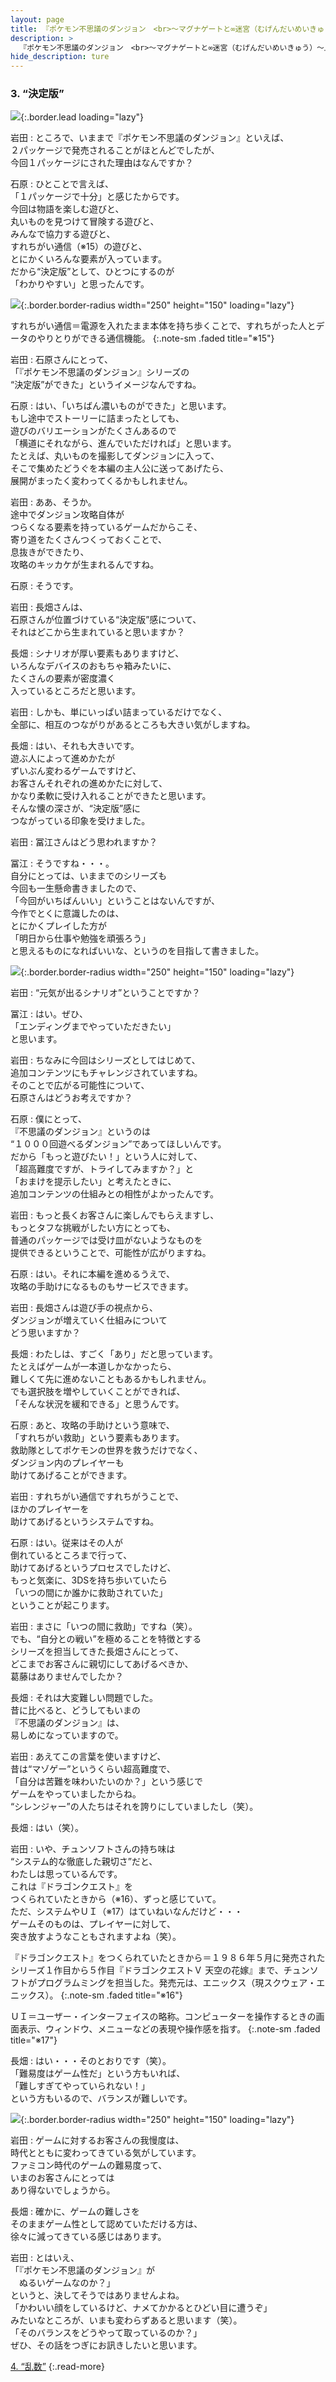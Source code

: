 ```yaml
---
layout: page
title: 『ポケモン不思議のダンジョン　<br>～マグナゲートと∞迷宮（むげんだいめいきゅう）～』
description: >
  『ポケモン不思議のダンジョン　<br>～マグナゲートと∞迷宮（むげんだいめいきゅう）～』
hide_description: ture
---
```


### 3. “決定版”

![](/interviews/jp/3ds/apdj/vol1/img/mainvisual3.jpg){:.border.lead loading="lazy"}

岩田
: ところで、いままで『ポケモン不思議のダンジョン』といえば、<br>２パッケージで発売されることがほとんどでしたが、<br>今回１パッケージにされた理由はなんですか？

石原
: ひとことで言えば、<br>「１パッケージで十分」と感じたからです。<br>今回は物語を楽しむ遊びと、<br>丸いものを見つけて冒険する遊びと、<br>みんなで協力する遊びと、<br>すれちがい通信（※15）の遊びと、<br>とにかくいろんな要素が入っています。<br>だから“決定版”として、ひとつにするのが<br>「わかりやすい」と思ったんです。

![](/interviews/jp/3ds/apdj/vol1/img/photo8.jpg){:.border.border-radius width="250" height="150"  loading="lazy"}



すれちがい通信＝電源を入れたまま本体を持ち歩くことで、すれちがった人とデータのやりとりができる通信機能。
{:.note-sm .faded title="※15"}

岩田
: 石原さんにとって、<br>「『ポケモン不思議のダンジョン』シリーズの<br>“決定版”ができた」というイメージなんですね。

石原
: はい、「いちばん濃いものができた」と思います。<br>もし途中でストーリーに詰まったとしても、<br>遊びのバリエーションがたくさんあるので<br>「横道にそれながら、進んでいただければ」と思います。<br>たとえば、丸いものを撮影してダンジョンに入って、<br>そこで集めたどうぐを本編の主人公に送ってあげたら、<br>展開がまったく変わってくるかもしれません。

岩田
: ああ、そうか。<br>途中でダンジョン攻略自体が<br>つらくなる要素を持っているゲームだからこそ、<br>寄り道をたくさんつくっておくことで、<br>息抜きができたり、<br>攻略のキッカケが生まれるんですね。

石原
: そうです。

岩田
: 長畑さんは、<br>石原さんが位置づけている“決定版”感について、<br>それはどこから生まれていると思いますか？

長畑
: シナリオが厚い要素もありますけど、<br>いろんなデバイスのおもちゃ箱みたいに、<br>たくさんの要素が密度濃く<br>入っているところだと思います。

岩田
: しかも、単にいっぱい詰まっているだけでなく、<br>全部に、相互のつながりがあるところも大きい気がしますね。

長畑
: はい、それも大きいです。<br>遊ぶ人によって進めかたが<br>ずいぶん変わるゲームですけど、<br>お客さんそれぞれの進めかたに対して、<br>かなり柔軟に受け入れることができたと思います。<br>そんな懐の深さが、“決定版”感に<br>つながっている印象を受けました。

岩田
: 冨江さんはどう思われますか？

冨江
: そうですね・・・。<br>自分にとっては、いままでのシリーズも<br>今回も一生懸命書きましたので、<br>「今回がいちばんいい」ということはないんですが、<br>今作でとくに意識したのは、<br>とにかくプレイした方が<br>「明日から仕事や勉強を頑張ろう」<br>と思えるものになればいいな、というのを目指して書きました。

![](/interviews/jp/3ds/apdj/vol1/img/photo9.jpg){:.border.border-radius width="250" height="150"  loading="lazy"}

岩田
: “元気が出るシナリオ”ということですか？

冨江
: はい。ぜひ、<br>「エンディングまでやっていただきたい」<br>と思います。

岩田
: ちなみに今回はシリーズとしてはじめて、<br>追加コンテンツにもチャレンジされていますね。<br>そのことで広がる可能性について、<br>石原さんはどうお考えですか？

石原
: 僕にとって、<br>『不思議のダンジョン』というのは<br>“１０００回遊べるダンジョン”であってほしいんです。<br>だから「もっと遊びたい！」という人に対して、<br>「超高難度ですが、トライしてみますか？」と<br>「おまけを提示したい」と考えたときに、<br>追加コンテンツの仕組みとの相性がよかったんです。

岩田
: もっと長くお客さんに楽しんでもらえますし、<br>もっとタフな挑戦がしたい方にとっても、<br>普通のパッケージでは受け皿がないようなものを<br>提供できるということで、可能性が広がりますね。

石原
: はい。それに本編を進めるうえで、<br>攻略の手助けになるものもサービスできます。

岩田
: 長畑さんは遊び手の視点から、<br>ダンジョンが増えていく仕組みについて<br>どう思いますか？

長畑
: わたしは、すごく「あり」だと思っています。<br>たとえばゲームが一本道しかなかったら、<br>難しくて先に進めないこともあるかもしれません。<br>でも選択肢を増やしていくことができれば、<br>「そんな状況を緩和できる」と思うんです。

石原
: あと、攻略の手助けという意味で、<br>「すれちがい救助」という要素もあります。<br>救助隊としてポケモンの世界を救うだけでなく、<br>ダンジョン内のプレイヤーも<br>助けてあげることができます。

岩田
: すれちがい通信ですれちがうことで、<br>ほかのプレイヤーを<br>助けてあげるというシステムですね。

石原
: はい。従来はその人が<br>倒れているところまで行って、<br>助けてあげるというプロセスでしたけど、<br>もっと気楽に、3DSを持ち歩いていたら<br>「いつの間にか誰かに救助されていた」<br>ということが起こります。

岩田
: まさに「いつの間に救助」ですね（笑）。<br>でも、“自分との戦い”を極めることを特徴とする<br>シリーズを担当してきた長畑さんにとって、<br>どこまでお客さんに親切にしてあげるべきか、<br>葛藤はありませんでしたか？

長畑
: それは大変難しい問題でした。<br>昔に比べると、どうしてもいまの<br>『不思議のダンジョン』は、<br>易しめになっていますので。

岩田
: あえてこの言葉を使いますけど、<br>昔は“マゾゲー”というくらい超高難度で、<br>「自分は苦難を味わいたいのか？」という感じで<br>ゲームをやっていましたからね。<br>“シレンジャー”の人たちはそれを誇りにしていましたし（笑）。

長畑
: はい（笑）。

岩田
: いや、チュンソフトさんの持ち味は<br>“システム的な徹底した親切さ”だと、<br>わたしは思っているんです。<br>これは『ドラゴンクエスト』を<br>つくられていたときから（※16）、ずっと感じていて。<br>ただ、システムやＵＩ（※17）はていねいなんだけど・・・<br>ゲームそのものは、プレイヤーに対して、<br>突き放すようなこともされますよね（笑）。


『ドラゴンクエスト』をつくられていたときから＝１９８６年５月に発売されたシリーズ１作目から５作目『ドラゴンクエストＶ 天空の花嫁』まで、チュンソフトがプログラムミングを担当した。発売元は、エニックス（現スクウェア・エニックス）。
{:.note-sm .faded title="※16"}


ＵＩ＝ユーザー・インターフェイスの略称。コンピューターを操作するときの画面表示、ウィンドウ、メニューなどの表現や操作感を指す。
{:.note-sm .faded title="※17"}

長畑
: はい・・・そのとおりです（笑）。<br>「難易度はゲーム性だ」という方もいれば、<br>「難しすぎてやっていられない！」<br>という方もいるので、バランスが難しいです。

![](/interviews/jp/3ds/apdj/vol1/img/photo10.jpg){:.border.border-radius width="250" height="150"  loading="lazy"}

岩田
: ゲームに対するお客さんの我慢度は、<br>時代とともに変わってきている気がしています。<br>ファミコン時代のゲームの難易度って、<br>いまのお客さんにとっては<br>あり得ないでしょうから。

長畑
: 確かに、ゲームの難しさを<br>そのままゲーム性として認めていただける方は、<br>徐々に減ってきている感じはあります。

岩田
: とはいえ、<br>「『ポケモン不思議のダンジョン』が<br>　ぬるいゲームなのか？」<br>というと、決してそうではありませんよね。<br>「かわいい顔をしているけど、ナメてかかるとひどい目に遭うぞ」<br>みたいなところが、いまも変わらずあると思います（笑）。<br>「そのバランスをどうやって取っているのか？」<br>ぜひ、その話をつぎにお訊きしたいと思います。



[4. “乱数”](4.md)
{:.read-more}
